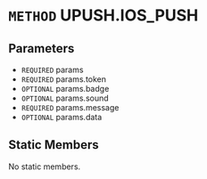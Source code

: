 # `METHOD` UPUSH.IOS_PUSH

## Parameters
* `REQUIRED` params 
* `REQUIRED` params.token 
* `OPTIONAL` params.badge 
* `OPTIONAL` params.sound 
* `REQUIRED` params.message 
* `OPTIONAL` params.data 

## Static Members
No static members.
